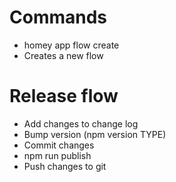 # Commands
- homey app flow create
 - Creates a new flow

# Release flow
- Add changes to change log
- Bump version (npm version TYPE)
- Commit changes
- npm run publish
- Push changes to git


